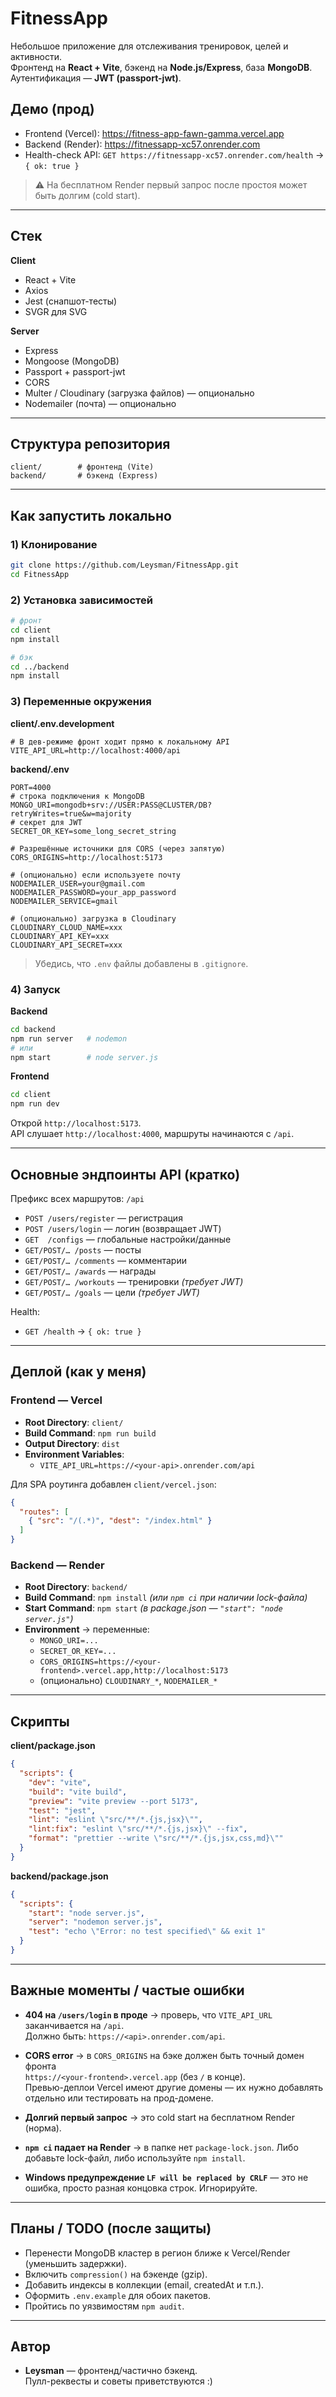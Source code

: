 # FitnessApp

Небольшое приложение для отслеживания тренировок, целей и активности.  
Фронтенд на **React + Vite**, бэкенд на **Node.js/Express**, база **MongoDB**.  
Аутентификация — **JWT (passport-jwt)**.

## Демо (прод)
- Frontend (Vercel): https://fitness-app-fawn-gamma.vercel.app
- Backend (Render): https://fitnessapp-xc57.onrender.com
- Health-check API: `GET https://fitnessapp-xc57.onrender.com/health` → `{ ok: true }`

> ⚠️ На бесплатном Render первый запрос после простоя может быть долгим (cold start).

---

## Стек

**Client**
- React + Vite
- Axios
- Jest (снапшот-тесты)
- SVGR для SVG

**Server**
- Express
- Mongoose (MongoDB)
- Passport + passport-jwt
- CORS
- Multer / Cloudinary (загрузка файлов) — опционально
- Nodemailer (почта) — опционально

---

## Структура репозитория

```
client/        # фронтенд (Vite)
backend/       # бэкенд (Express)
```

---

## Как запустить локально

### 1) Клонирование
```bash
git clone https://github.com/Leysman/FitnessApp.git
cd FitnessApp
```

### 2) Установка зависимостей
```bash
# фронт
cd client
npm install

# бэк
cd ../backend
npm install
```

### 3) Переменные окружения

**client/.env.development**
```env
# В дев-режиме фронт ходит прямо к локальному API
VITE_API_URL=http://localhost:4000/api
```

**backend/.env**
```env
PORT=4000
# строка подключения к MongoDB
MONGO_URI=mongodb+srv://USER:PASS@CLUSTER/DB?retryWrites=true&w=majority
# секрет для JWT
SECRET_OR_KEY=some_long_secret_string

# Разрешённые источники для CORS (через запятую)
CORS_ORIGINS=http://localhost:5173

# (опционально) если используете почту
NODEMAILER_USER=your@gmail.com
NODEMAILER_PASSWORD=your_app_password
NODEMAILER_SERVICE=gmail

# (опционально) загрузка в Cloudinary
CLOUDINARY_CLOUD_NAME=xxx
CLOUDINARY_API_KEY=xxx
CLOUDINARY_API_SECRET=xxx
```

> Убедись, что `.env` файлы добавлены в `.gitignore`.

### 4) Запуск

**Backend**
```bash
cd backend
npm run server   # nodemon
# или
npm start        # node server.js
```

**Frontend**
```bash
cd client
npm run dev
```

Открой `http://localhost:5173`.  
API слушает `http://localhost:4000`, маршруты начинаются с `/api`.

---

## Основные эндпоинты API (кратко)

Префикс всех маршрутов: `/api`

- `POST /users/register` — регистрация
- `POST /users/login` — логин (возвращает JWT)
- `GET  /configs` — глобальные настройки/данные
- `GET/POST/… /posts` — посты
- `GET/POST/… /comments` — комментарии
- `GET/POST/… /awards` — награды
- `GET/POST/… /workouts` — тренировки *(требует JWT)*
- `GET/POST/… /goals` — цели *(требует JWT)*

Health:
- `GET /health` → `{ ok: true }`

---

## Деплой (как у меня)

### Frontend — Vercel
- **Root Directory**: `client/`
- **Build Command**: `npm run build`
- **Output Directory**: `dist`
- **Environment Variables**:
  - `VITE_API_URL=https://<your-api>.onrender.com/api`

Для SPA роутинга добавлен `client/vercel.json`:
```json
{
  "routes": [
    { "src": "/(.*)", "dest": "/index.html" }
  ]
}
```

### Backend — Render
- **Root Directory**: `backend/`
- **Build Command**: `npm install` *(или `npm ci` при наличии lock-файла)*
- **Start Command**: `npm start` *(в package.json — `"start": "node server.js"`)*  
- **Environment** → переменные:
  - `MONGO_URI=...`
  - `SECRET_OR_KEY=...`
  - `CORS_ORIGINS=https://<your-frontend>.vercel.app,http://localhost:5173`
  - (опционально) `CLOUDINARY_*`, `NODEMAILER_*`

---

## Скрипты

**client/package.json**
```json
{
  "scripts": {
    "dev": "vite",
    "build": "vite build",
    "preview": "vite preview --port 5173",
    "test": "jest",
    "lint": "eslint \"src/**/*.{js,jsx}\"",
    "lint:fix": "eslint \"src/**/*.{js,jsx}\" --fix",
    "format": "prettier --write \"src/**/*.{js,jsx,css,md}\""
  }
}
```

**backend/package.json**
```json
{
  "scripts": {
    "start": "node server.js",
    "server": "nodemon server.js",
    "test": "echo \"Error: no test specified\" && exit 1"
  }
}
```

---

## Важные моменты / частые ошибки

- **404 на `/users/login` в проде** → проверь, что `VITE_API_URL` заканчивается на `/api`.  
  Должно быть: `https://<api>.onrender.com/api`.

- **CORS error** → в `CORS_ORIGINS` на бэке должен быть точный домен фронта  
  `https://<your-frontend>.vercel.app` (без `/` в конце).  
  Превью-деплои Vercel имеют другие домены — их нужно добавлять отдельно или тестировать на прод-домене.

- **Долгий первый запрос** → это cold start на бесплатном Render (норма).

- **`npm ci` падает на Render** → в папке нет `package-lock.json`. Либо добавьте lock-файл, либо используйте `npm install`.

- **Windows предупреждение `LF will be replaced by CRLF`** — это не ошибка, просто разная концовка строк. Игнорируйте.

---

## Планы / TODO (после защиты)

- Перенести MongoDB кластер в регион ближе к Vercel/Render (уменьшить задержки).
- Включить `compression()` на бэкенде (gzip).
- Добавить индексы в коллекции (email, createdAt и т.п.).
- Оформить `.env.example` для обоих пакетов.
- Пройтись по уязвимостям `npm audit`.

---

## Автор

- **Leysman** — фронтенд/частично бэкенд.  
Пулл-реквесты и советы приветствуются :)
